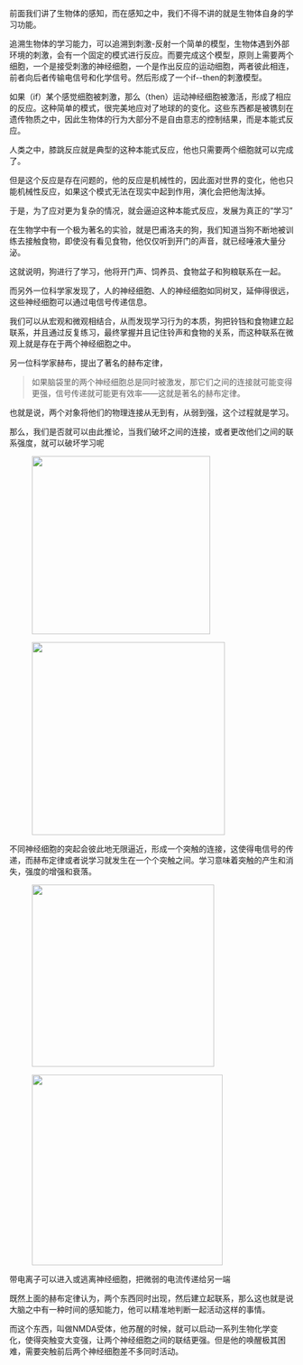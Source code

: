 <p>前面我们讲了生物体的感知，而在感知之中，我们不得不讲的就是生物体自身的学习功能。</p><p>追溯生物体的学习能力，可以追溯到刺激-反射一个简单的模型，生物体遇到外部环境的刺激，会有一个固定的模式进行反应。而要完成这个模型，原则上需要两个细胞，一个是接受刺激的神经细胞，一个是作出反应的运动细胞，两者彼此相连，前者向后者传输电信号和化学信号。然后形成了一个if--then的刺激模型。</p><p>如果（if）某个感觉细胞被刺激，那么（then）运动神经细胞被激活，形成了相应的反应。这种简单的模式，很完美地应对了地球的的变化。这些东西都是被镌刻在遗传物质之中，因此生物体的行为大部分不是自由意志的控制结果，而是本能式反应。</p><p>人类之中，膝跳反应就是典型的这种本能式反应，他也只需要两个细胞就可以完成了。</p><p>但是这个反应是存在问题的，他的反应是机械性的，因此面对世界的变化，他也只能机械性反应，如果这个模式无法在现实中起到作用，演化会把他淘汰掉。</p><p>于是，为了应对更为复杂的情况，就会逼迫这种本能式反应，发展为真正的“学习”</p><p>在生物学中有一个极为著名的实验，就是巴甫洛夫的狗，我们知道当狗不断地被训练去接触食物，即使没有看见食物，他仅仅听到开门的声音，就已经唾液大量分泌。</p><p>这就说明，狗进行了学习，他将开门声、饲养员、食物盆子和狗粮联系在一起。</p><p>而另外一位科学家发现了，人的神经细胞、人的神经细胞如同树叉，延伸得很远，这些神经细胞可以通过电信号传递信息。</p><p>我们可以从宏观和微观相结合，从而发现学习行为的本质，狗把铃铛和食物建立起联系，并且通过反复练习，最终掌握并且记住铃声和食物的关系，而这种联系在微观上就是存在于两个神经细胞之中。</p><p>另一位科学家赫布，提出了著名的赫布定律，</p><blockquote>如果脑袋里的两个神经细胞总是同时被激发，那它们之间的连接就可能变得更强，信号传递就可能更有效率——这就是著名的赫布定律。</blockquote><p>也就是说，两个对象将他们的物理连接从无到有，从弱到强，这个过程就是学习。</p><p>那么，我们是否就可以由此推论，当我们破坏之间的连接，或者更改他们之间的联系强度，就可以破坏学习呢</p><figure data-size="normal"><img src="https://pic2.zhimg.com/v2-12df918da2333135ba47105b055f399d_b.jpg" data-caption="" data-size="normal" data-rawwidth="316" data-rawheight="237" class="content_image" width="316"></figure><figure data-size="normal"><img src="https://pic2.zhimg.com/v2-e20e6278ade33c99974af21a362fe1f5_b.jpg" data-caption="" data-size="normal" data-rawwidth="342" data-rawheight="163" class="content_image" width="342"></figure><p>不同神经细胞的突起会彼此地无限逼近，形成一个突触的连接，这使得电信号的传递，而赫布定律或者说学习就发生在一个个突触之间。学习意味着突触的产生和消失，强度的增强和衰落。</p><figure data-size="normal"><img src="https://pic2.zhimg.com/v2-3d6b3e332b7187acee1e666d401a84a1_b.jpg" data-caption="" data-size="normal" data-rawwidth="323" data-rawheight="209" class="content_image" width="323"></figure><figure data-size="normal"><img src="https://pic2.zhimg.com/v2-74b6fd2161370f1260fd4c315a87e489_b.jpg" data-caption="" data-size="normal" data-rawwidth="338" data-rawheight="247" class="content_image" width="338"></figure><p>带电离子可以进入或逃离神经细胞，把微弱的电流传递给另一端</p><p>既然上面的赫布定律认为，两个东西同时出现，然后建立起联系，那么这也就是说大脑之中有一种时间的感知能力，他可以精准地判断一起活动这样的事情。</p><p>而这个东西，叫做NMDA受体，他苏醒的时候，就可以启动一系列生物化学变化，使得突触变大变强，让两个神经细胞之间的联结更强。但是他的唤醒极其困难，需要突触前后两个神经细胞差不多同时活动。</p><p></p>